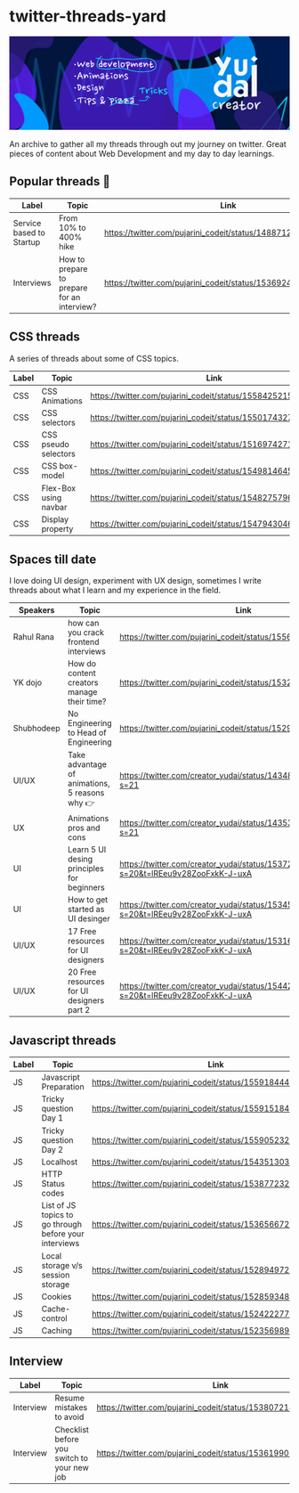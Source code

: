 # twitter-threads-yard

![banner](https://github.com/Yudai-creator/Yudai-creator/blob/master/BANNER%20TWITTER.png)

An archive to gather all my threads through out my journey on twitter. Great pieces of content about Web Development and my day to day learnings.

## Popular threads 🚀

| Label         | Topic | Link|
| ------------- | ------------- |------------- |
|  Service based to Startup  |From 10% to 400% hike |https://twitter.com/pujarini_codeit/status/1488712220523773952
| Interviews    |How to prepare to prepare for an interview?  |https://twitter.com/pujarini_codeit/status/1536924657260953601|

## CSS threads
A series of threads about some of CSS topics.

| Label         | Topic | Link|
| ------------- | ------------- |------------- |
| CSS           |CSS Animations|https://twitter.com/pujarini_codeit/status/1558425215281283072|
| CSS           |CSS selectors|https://twitter.com/pujarini_codeit/status/1550174327827738624|
| CSS           |CSS pseudo selectors |https://twitter.com/pujarini_codeit/status/1516974271238914048|
| CSS           |CSS box-model|https://twitter.com/pujarini_codeit/status/1549814645640548352|
| CSS           |Flex-Box using navbar|https://twitter.com/pujarini_codeit/status/1548275796749733891|
| CSS           |Display property |https://twitter.com/pujarini_codeit/status/1547943046113009666|


## Spaces till date
I love doing UI design, experiment with UX design, sometimes I write threads about what I learn and my experience in the field.

| Speakers         | Topic | Link|
| ------------- | ------------- |------------- |
| Rahul Rana   |how can you crack frontend interviews|https://twitter.com/pujarini_codeit/status/1556302375488753664|
| YK dojo      |How do content creators manage their time? |https://twitter.com/pujarini_codeit/status/1532699589463388165|
| Shubhodeep  |No Engineering to Head of Engineering|https://twitter.com/pujarini_codeit/status/1529407115126661122|
| UI/UX         |Take advantage of animations, 5 reasons why 👉 |https://twitter.com/creator_yudai/status/1434884402161623044?s=21|
| UX            |Animations pros and cons |https://twitter.com/creator_yudai/status/1435329865792765956?s=21|
| UI            |Learn 5 UI desing principles for beginners |https://twitter.com/creator_yudai/status/1537268507284492288?s=20&t=lREeu9v28ZooFxkK-J-uxA|
| UI            |How to get started as UI desinger |https://twitter.com/creator_yudai/status/1534501508410220550?s=20&t=lREeu9v28ZooFxkK-J-uxA|
| UI/UX         |17 Free resources for UI designers |https://twitter.com/creator_yudai/status/1531613981902884867?s=20&t=lREeu9v28ZooFxkK-J-uxA|
| UI/UX         |20 Free resources for UI designers part 2 |https://twitter.com/creator_yudai/status/1544288461481459713?s=20&t=lREeu9v28ZooFxkK-J-uxA|



## Javascript threads

| Label         | Topic | Link|
| ------------- | ------------- |------------- |
| JS            |Javascript Preparation |https://twitter.com/pujarini_codeit/status/1559184445177221121|
| JS            |Tricky question Day 1 |https://twitter.com/pujarini_codeit/status/1559151842361475073|
| JS            |Tricky question Day 2 |https://twitter.com/pujarini_codeit/status/1559052321291923457|
| JS            |Localhost |https://twitter.com/pujarini_codeit/status/1543513038757974017|
| JS            |HTTP Status codes |https://twitter.com/pujarini_codeit/status/1538772325901840384|
| JS            |List of JS topics to go through before your interviews |https://twitter.com/pujarini_codeit/status/1536566720826966016|
| JS            |Local storage v/s session storage |https://twitter.com/pujarini_codeit/status/1528949726996860928|
| JS            |Cookies |https://twitter.com/pujarini_codeit/status/1528593487926808577|
| JS            |Cache-control |https://twitter.com/pujarini_codeit/status/1524222774922780672|
| JS            |Caching |https://twitter.com/pujarini_codeit/status/1523569896998678528|



## Interview

| Label         | Topic | Link|
| ------------- | ------------- |------------- |
| Interview     |Resume mistakes to avoid |https://twitter.com/pujarini_codeit/status/1538072187445612544|
| Interview     |Checklist before you switch to your new job |https://twitter.com/pujarini_codeit/status/1536199019357011968|






